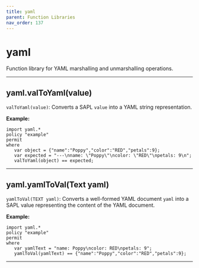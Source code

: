 ```yaml
---
title: yaml
parent: Function Libraries
nav_order: 137
---
```

# yaml

Function library for YAML marshalling and unmarshalling operations.



---

## yaml.valToYaml(value)

```valToYaml(value)```: Converts a SAPL ```value``` into a YAML string representation.

**Example:**
```
import yaml.*
policy "example"
permit
where
   var object = {"name":"Poppy","color":"RED","petals":9};
   var expected = "---\nname: \"Poppy\"\ncolor: \"RED\"\npetals: 9\n";
   valToYaml(object) == expected;
```


---

## yaml.yamlToVal(Text yaml)

```yamlToVal(TEXT yaml)```: Converts a well-formed YAML document ```yaml``` into a SAPL
value representing the content of the YAML document.

**Example:**
```
import yaml.*
policy "example"
permit
where
   var yamlText = "name: Poppy\ncolor: RED\npetals: 9";
   yamlToVal(yamlText) == {"name":"Poppy","color":"RED","petals":9};
```


---

